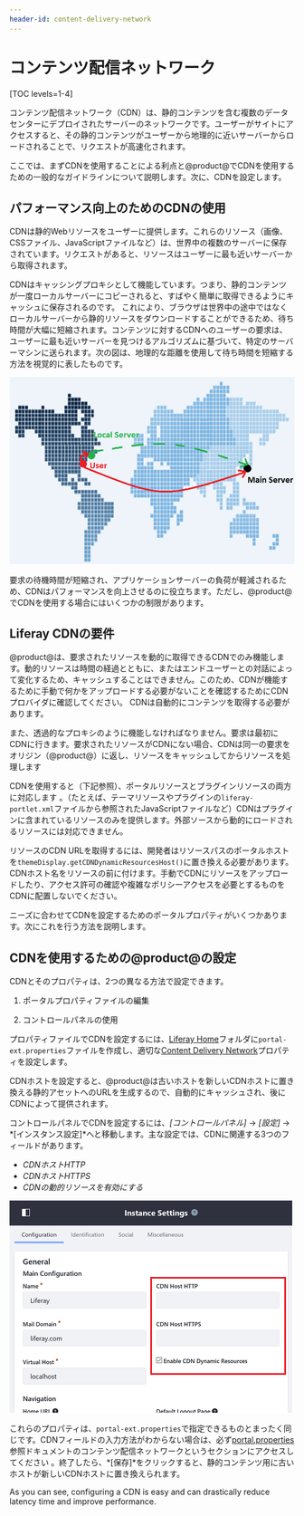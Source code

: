```yaml
---
header-id: content-delivery-network
---
```


# コンテンツ配信ネットワーク

[TOC levels=1-4]

コンテンツ配信ネットワーク（CDN）は、静的コンテンツを含む複数のデータセンターにデプロイされたサーバーのネットワークです。ユーザーがサイトにアクセスすると、その静的コンテンツがユーザーから地理的に近いサーバーからロードされることで、リクエストが高速化されます。

ここでは、まずCDNを使用することによる利点と@product@でCDNを使用するための一般的なガイドラインについて説明します。次に、CDNを設定します。

## パフォーマンス向上のためのCDNの使用

CDNは静的Webリソースをユーザーに提供します。これらのリソース（画像、CSSファイル、JavaScriptファイルなど）は、世界中の複数のサーバーに保存されています。リクエストがあると、リソースはユーザーに最も近いサーバーから取得されます。

CDNはキャッシングプロキシとして機能しています。つまり、静的コンテンツが一度ローカルサーバーにコピーされると、すばやく簡単に取得できるようにキャッシュに保存されるのです。
これにより、ブラウザは世界中の途中ではなくローカルサーバーから静的リソースをダウンロードすることができるため、待ち時間が大幅に短縮されます。コンテンツに対するCDNへのユーザーの要求は、ユーザーに最も近いサーバーを見つけるアルゴリズムに基づいて、特定のサーバーマシンに送られます。次の図は、地理的な距離を使用して待ち時間を短縮する方法を視覚的に表したものです。

![図1：地図上の赤い線は、サーバーからユーザーまでの要求によって移動した所要距離を表しています。CDNを使用すると、ユーザーははるかに近いローカルサーバーから静的リソースを要求でき、ダウンロード時間が短縮されます。](../../../images/cdn-map.png)

要求の待機時間が短縮され、アプリケーションサーバーの負荷が軽減されるため、CDNはパフォーマンスを向上させるのに役立ちます。ただし、@product@でCDNを使用する場合にはいくつかの制限があります。

## Liferay CDNの要件

@product@は、要求されたリソースを動的に取得できるCDNでのみ機能します。動的リソースは時間の経過とともに、またはエンドユーザーとの対話によって変化するため、キャッシュすることはできません。このため、CDNが機能するために手動で何かをアップロードする必要がないことを確認するためにCDNプロバイダに確認してください。
CDNは自動的にコンテンツを取得する必要があります。

また、透過的なプロキシのように機能しなければなりません。要求は最初にCDNに行きます。要求されたリソースがCDNにない場合、CDNは同一の要求をオリジン（@product@）に返し、リソースをキャッシュしてからリソースを処理します

CDNを使用すると（下記参照）、ポータルリソースとプラグインリソースの両方に対応します 。（たとえば、テーマリソースやプラグインの`liferay-portlet.xml`ファイルから参照されたJavaScriptファイルなど）CDNはプラグインに含まれているリソースのみを提供します。外部ソースから動的にロードされるリソースには対応できません。

リソースのCDN URLを取得するには、開発者はリソースパスのポータルホストを`themeDisplay.getCDNDynamicResourcesHost()`に置き換える必要があります。CDNホスト名をリソースの前に付けます。手動でCDNにリソースをアップロードしたり、アクセス許可の確認や複雑なポリシーアクセスを必要とするものをCDNに配置しないでください。

ニーズに合わせてCDNを設定するためのポータルプロパティがいくつかあります。次にこれを行う方法を説明します。

## CDNを使用するための@product@の設定

 CDNとそのプロパティは、2つの異なる方法で設定できます。

1. ポータルプロパティファイルの編集

2. コントロールパネルの使用

プロパティファイルでCDNを設定するには、[Liferay Home](/discover/deployment/-/knowledge_base/7-1/installing-liferay#liferay-home)フォルダに`portal-ext.properties`ファイルを作成し、適切な[Content Delivery Network](@platform-ref@/7.1-latest/propertiesdoc/portal.properties.html#Content%20Delivery%20Network)プロパティを設定します。

CDNホストを設定すると、@product@は古いホストを新しいCDNホストに置き換える静的アセットへのURLを生成するので、自動的にキャッシュされ、後にCDNによって提供されます。

コントロールパネルでCDNを設定するには、*[コントロールパネル]* → *[設定]* → *[インスタンス設定]*へと移動します。主な設定では、CDNに関連する3つのフィールドがあります。

- *CDNホストHTTP*
- *CDNホストHTTPS*
- *CDNの動的リソースを有効にする*

![図2：コントロールパネルでポータルのCDNを設定できます。](../../../images/cdn-control-panel.png)

これらのプロパティは、`portal-ext.properties`で指定できるものとまったく同じです。CDNフィールドの入力方法がわからない場合は、必ず[portal.properties](@platform-ref@/7.1-latest/propertiesdoc/portal.properties.html#Content%20Delivery%20Network)参照ドキュメントのコンテンツ配信ネットワークというセクションにアクセスしてください 。終了したら、*[保存]*をクリックすると、静的コンテンツ用に古いホストが新しいCDNホストに置き換えられます。

As you can see, configuring a CDN is easy and can drastically reduce latency
time and improve performance.
